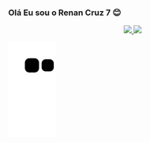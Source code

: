 ### Olá Eu sou o Renan Cruz 7 😊

<div align="center">
  <a href="https://github.com/RenanCruz7">
  <img height="180em" src="https://github-readme-stats.vercel.app/api?username=RenanCruz7&show_icons=true&theme=tokyonight&include_all_commits=true&count_private=true"/>
  <img height="180em" src="https://github-readme-stats.vercel.app/api/top-langs/?username=RenanCruz7&layout=compact&langs_count=7&theme=tokyonight"/>
</div>

![Snake animation](https://github.com/RenanCruz7/RenanCruz7/blob/output/github-contribution-grid-snake.svg)
